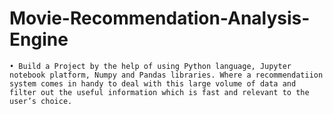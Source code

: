 # Movie-Recommendation-Analysis-Engine
    • Build a Project by the help of using Python language, Jupyter notebook platform, Numpy and Pandas libraries. Where a recommendatiion system comes in handy to deal with this large volume of data and filter out the useful information which is fast and relevant to the user’s choice.

